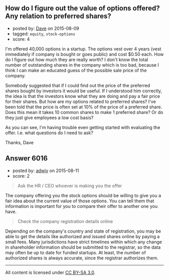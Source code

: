 ## How do I figure out the value of options offered? Any relation to preferred shares?

- posted by: [Dave](https://stackexchange.com/users/107885/dave) on 2015-08-09
- tagged: `equity`, `stock-options`
- score: 4

I'm offered 40,000 options in a startup.  The options vest over 4 years (vest immediately if company is bought or goes public) and cost $0.50 each.  How do I figure out how much they are really worth?  I don't know the total number of outstanding shares in the company which is too bad, because I think I can make an educated guess of the possible sale price of the company.

Somebody suggested that if I could find out the price of the preferred shares bought by investors it would be useful.  If I understood him correctly, the idea is that the investors know what they are doing and pay a fair price for their shares.  But how are my options related to preferred shares?  I've been told that the price is often set at 10% of the price of a preferred share.  Does this mean it takes 10 common shares to make 1 preferred share?  Or do they just give employees a low cost basis?

As you can see, I'm having trouble even getting started with evaluating the offer.  I.e. what questions do I need to ask?

Thanks,
Dave


## Answer 6016

- posted by: [adwiv](https://stackexchange.com/users/155108/adwiv) on 2015-08-11
- score: 2



> Ask the HR / CEO whoever is making you the offer

The company offering you the stock options should be willing to give you a fair idea about the current value of those options. You can tell them that information is important for you to compare their offer to another one you have.

> Check the company registration details online

Depending on the company's country and state of registration, you may be able to get the details like authorized and issued shares online by paying a small fees. Many jurisdictions have strict timelines within which any change in shareholder information should be submitted to the registrar, so the data may often be up to date for funded startups. At least, the number of authorized shares is always accurate, since the registrar authorizes them. 



---

All content is licensed under [CC BY-SA 3.0](https://creativecommons.org/licenses/by-sa/3.0/).

